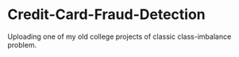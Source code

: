 # Credit-Card-Fraud-Detection
Uploading one of my old college projects of classic class-imbalance problem.

